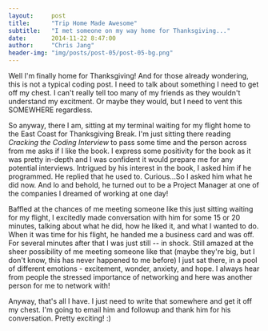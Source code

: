 ```yaml
---
layout:     post
title:      "Trip Home Made Awesome"
subtitle:   "I met someone on my way home for Thanksgiving..."
date:       2014-11-22 8:47:00
author:     "Chris Jang"
header-img: "img/posts/post-05/post-05-bg.png"
---
```


<p>Well I'm finally home for Thanksgiving! And for those already wondering, this is not a typical coding post. I need to talk about something I need to get off my chest. I can't really tell too many of my friends as they wouldn't understand my excitment. Or maybe they would, but I need to vent this SOMEWHERE regardless.</p>

<p>So anyway, there I am, sitting at my terminal waiting for my flight home to the East Coast for Thanksgiving Break. I'm just sitting there reading <i>Cracking the Coding Interview</i> to pass some time and the person across from me asks if I like the book. I express some positivity for the book as it was pretty in-depth and I was confident it would prepare me for any potential interviews. Intrigued by his interest in the book, I asked him if he programmed. He replied that he used to. Curious...So I asked him what he did now. And lo and behold, he turned out to be a Project Manager at one of the companies I dreamed of working at one day!</p>

<p> Baffled at the chances of me meeting someone like this just sitting waiting for my flight, I excitedly made conversation with him for some 15 or 20 minutes, talking about what he did, how he liked it, and what I wanted to do. When it was time for his flight, he handed me a business card and was off. For several minutes after that I was just still -- in shock. Still amazed at the sheer possibility of me meeting someone like that (maybe they're big, but I don't know, this has never happened to me before) I just sat there, in a pool of different emotions - excitement, wonder, anxiety, and hope. I always hear from people the stressed importance of networking and here was another person for me to network with!</p>

<p>Anyway, that's all I have. I just need to write that somewhere and get it off my chest. I'm going to email him and followup and thank him for his conversation. Pretty exciting! :)</p>
